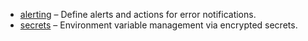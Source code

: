 - [alerting](./alerting) – Define alerts and actions for error notifications.
- [secrets](./secrets) – Environment variable management via encrypted secrets.
